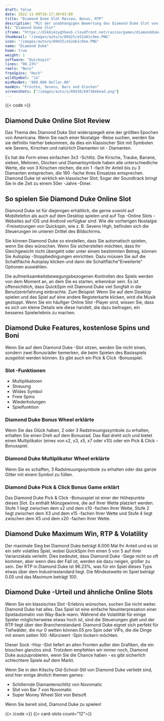 ```yaml
---
draft: false
date: 2022-11-09T16:17:38+03:00
title: "Diamond Duke Slot Review, Bonus, RTP"
description: "Mit der unabhängigen Bewertung des Diamond Duke Slot von QuickSpin können Sie kostenlos oder echtes Geld spielen und hier einen Bonus erhalten!"
h1: "Diamond Duke Slot"
iframe: "https://d1k6j4zyghhevb.cloudfront.net/casino/games/diamondduke/index.html?gameid=diamondduke&channel=web&moneymode=fun&partnerid=13&lang=en_US"
thumbnail: "/images/auto/o/89425/e52a61c9ee.PNG"
icon: "/images/auto/o/89425/e52a61c9ee.PNG"
name: "Diamond Duke"
home: true
weight: 1
software: "Quickspin"
lines: "96.23%"
reels: "Nein"
freeSpins: "Hoch"
wildSymbol: "Ja"
minMaxBet: "800.000 Dollar.00"
maxWin: "Früchte, Sevens, Bars und Glocken"
screenshots: ["/images/auto/o/89430/b9736ebead.png"]
---
```


{{< code >}}<h2>Diamond Duke Online Slot Review</h2><p>Das Thema des Diamond Duke Slot widerspiegelt eine der größten Epochen von Americana. Wenn Sie nach einer Nostalgie -Reise suchen, werden Sie sie definitiv hierher bekommen, da dies ein klassischer Slot mit Symbolen wie Sevens, Kirschen und natürlich Diamanten ist - Diamanten.</p><p>Es hat die Form eines einfachen 3x3 -Schlitz. Die Kirsche, Traube, Banane, sieben, Melonen, Glocken und Diamantsymbole haben alle unterschiedliche Werte, die von 3 Kirschen reichen, die ein 1 -fach Ihr Anteil bis zu 3 Diamanten entsprechen, die 160 -fache Ihres Einsatzes entsprechen. Diamond Duke ist wirklich ein klassischer Slot; Sogar der Soundtrack bringt Sie in die Zeit zu einem 50er -Jahre -Diner.</p><h2>So spielen Sie Diamond Duke Online Slot</h2><p>Diamond Duke ist für diejenigen erhältlich, die gerne sowohl auf Mobiltelefon als auch auf dem Desktop spielen und auf Top -Online Slots -Websites auf iOS und Android verfügbar sind. Wie die vorherigen Nostalgie -Freisetzungen von Quickspin, wie z. B. Sevens High, befinden sich die Steuerungen im unteren Drittel des Bildschirms.</p><p>Sie können Diamond Duke so einstellen, dass Sie automatisch spielen, wenn Sie dies wünschen. Wenn Sie sicherstellen möchten, dass Ihr Gleichgewicht nicht übergeht oder unter einem bestimmten Betrag, können Sie Autoplay -Stoppbedingungen einrichten. Dazu müssen Sie auf die Schaltfläche Autoplay klicken und dann die Schaltfläche"Erweiterte" Optionen auswählen.</p><p>Die aufmerksamkeitsbewegungsbezogenen Kontrollen des Spiels werden von dem Moment an, an dem Sie es starten, erkennbar sein. Es ist offensichtlich, dass QuickSpin mit Diamond Duke viel Sorgfalt in die Benutzererfahrung einbrachte. Zum Beispiel: Wenn Sie auf dem Desktop spielen und das Spiel auf eine andere Registerkarte klicken, wird die Musik gestoppt. Wenn Sie ein häufiger Online Slot -Player sind, wissen Sie, dass es sich um kleine Details wie diese handelt, die dazu beitragen, ein besseres Spielerlebnis zu machen.</p><h2>Diamond Duke Features, kostenlose Spins und Boni</h2><p>Wenn Sie auf dem Diamond Duke -Slot sitzen, werden Sie nicht einen, sondern zwei Bonusräder bemerken, die beim Spielen des Basisspiels ausgelöst werden können. Es gibt auch ein Pick & Click -Bonusspiel.</p><h3>
Slot -Funktionen</h3><ul>
<li></span>
Multiplikatoren</li>
<li></span>
Streuung</li>
<li></span>
Wildes Symbol</li>
<li></span>
Freie Spins</li>
<li></span>
Wiederholungen</li>
<li></span>
Spielfunktion</li></ul><h3>Diamond Duke Bonus Wheel erklärte</h3><p>Wenn Sie das Glück haben, 2 oder 3 Radstreuungssymbole zu erhalten, erhalten Sie einen Dreh auf dem Bonusrad. Das Rad dreht sich und bietet einen Multiplikator (eines von x2, x3, x5, x7 oder x10) oder ein Pick & Click -Bonusspiel.</p><h3>Diamond Duke Multiplikator Wheel erklärte</h3><p>Wenn Sie es schaffen, 3 Radstreuungssymbole zu erhalten oder das ganze Gitter mit einem Symbol zu füllen.</p><h3>Diamond Duke Pick & Click Bonus Game erklärt</h3><p>Das Diamond Duke Pick & Click -Bonusspiel ist einer der Höhepunkte dieses Slot. Es enthält Münzgewinne, die auf Ihrer Wette platziert werden. Stufe 1 liegt zwischen dem x2 und dem x10 -fachen Ihrer Wette, Stufe 2 liegt zwischen dem X3 und dem x15 -fachen Ihrer Wette und Stufe 4 liegt zwischen dem X5 und dem x20 -fachen Ihrer Wette.</p><h2>Diamond Duke Maximum Win, RTP & Volatility</h2><p>Der maximale Sieg bei Diamond Duke beträgt 8.000 Mal Ihr Anteil und es ist ein sehr volatiles Spiel, wobei QuickSpin ihm einen 5 von 5 auf ihrer Varianzskala verleiht. Dies bedeutet, dass Diamond Duke -Siege nicht so oft kommen, aber wenn dies der Fall ist, werden sie dazu neigen, größer zu sein. Der RTP in Diamond Duke ist 96.23%, was für ein Spiel dieses Typs etwas über dem Industriestandard liegt. Die Mindestwette im Spiel beträgt 0.05 und das Maximum beträgt 100.</p><h2>Diamond Duke -Urteil und ähnliche Online Slots</h2><p>Wenn Sie ein klassisches Slot -Erlebnis wünschen, suchen Sie nicht weiter. Diamond Duke hat alles. Das Spiel ist eine einfache Neuinterpresation einer Spielautomatin von Way-Back-wann. Während die Volatilität für einige Spieler möglicherweise etwas hoch ist, sind die Steuerungen glatt und der RTP liegt über den Branchenstandard. Diamond Duke eignet sich perfekt für Tiefwälder, die nur 0 wetten können.05 pro Spin oder VIPs, die die Dinge mit einem satten 100 -Münzwert -Spin lockern möchten.</p><p>Dieser Sock -Hop -Slot liefert an allen Fronten außer den Grafiken, die ein bisschen glanzlos sind. Trotzdem empfehlen wir immer noch, Diamond Duke auszuprobieren, wenn Sie die Chance haben - es gibt sicherlich schlechtere Spiele auf dem Markt.</p><p>Wenn Sie in den Kitschy Old-School-Stil von Diamond Duke verliebt sind, sind hier einige ähnlich themen games:</p><ul><li>Schillernde Diamantenschlitz von Novomatic</li><li>Slot von Bar 7 von Novomatic</li><li>Super Money Wheel Slot von Betsoft</li></ul><p>Wenn Sie bereit sind, Diamond Duke zu spielen!</p>{{< /code >}}
{{< card-slots count="12">}}